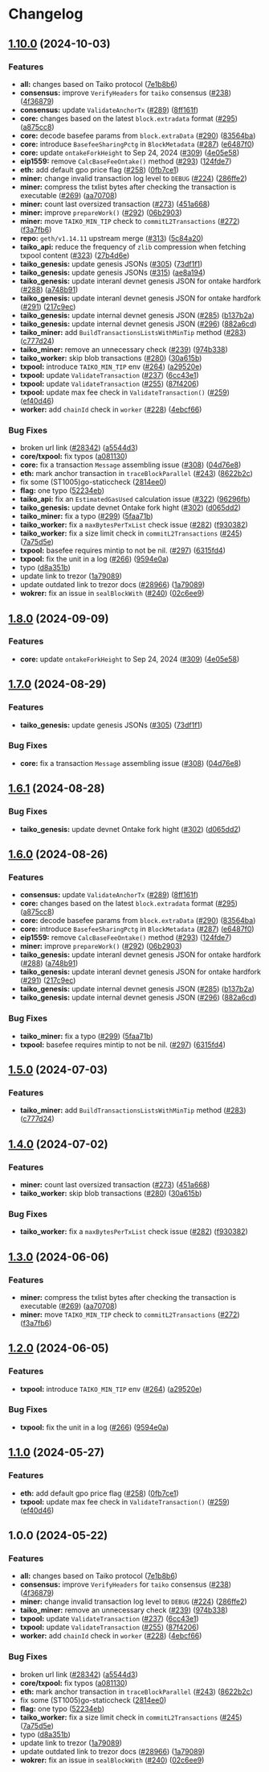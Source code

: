 # Changelog

## [1.10.0](https://github.com/taikoxyz/taiko-geth/compare/v1.9.0...v1.10.0) (2024-10-03)


### Features

* **all:** changes based on Taiko protocol ([7e1b8b6](https://github.com/taikoxyz/taiko-geth/commit/7e1b8b65a3f8b931a5f141281c6ff82ad17028d0))
* **consensus:** improve `VerifyHeaders` for `taiko` consensus ([#238](https://github.com/taikoxyz/taiko-geth/issues/238)) ([4f36879](https://github.com/taikoxyz/taiko-geth/commit/4f368792dc27d1e5c5d92f44b2d4b0a3f2986e02))
* **consensus:** update `ValidateAnchorTx` ([#289](https://github.com/taikoxyz/taiko-geth/issues/289)) ([8ff161f](https://github.com/taikoxyz/taiko-geth/commit/8ff161fb39b76ef15585d26033131433c4530a3e))
* **core:** changes based on the latest `block.extradata` format ([#295](https://github.com/taikoxyz/taiko-geth/issues/295)) ([a875cc8](https://github.com/taikoxyz/taiko-geth/commit/a875cc83b907b026b88da887ce0a0d46c91d6980))
* **core:** decode basefee params from `block.extraData` ([#290](https://github.com/taikoxyz/taiko-geth/issues/290)) ([83564ba](https://github.com/taikoxyz/taiko-geth/commit/83564ba6fc9c20b1fa28ff94d65d5e19211a1aa2))
* **core:** introduce `BasefeeSharingPctg` in `BlockMetadata` ([#287](https://github.com/taikoxyz/taiko-geth/issues/287)) ([e6487f0](https://github.com/taikoxyz/taiko-geth/commit/e6487f00ed74139fb4169cf4ccd70488d933a01a))
* **core:** update `ontakeForkHeight` to Sep 24, 2024 ([#309](https://github.com/taikoxyz/taiko-geth/issues/309)) ([4e05e58](https://github.com/taikoxyz/taiko-geth/commit/4e05e5893b18482a90b1560019f93e90745cc0e0))
* **eip1559:** remove `CalcBaseFeeOntake()` method ([#293](https://github.com/taikoxyz/taiko-geth/issues/293)) ([124fde7](https://github.com/taikoxyz/taiko-geth/commit/124fde7e025d6ba88c5cf796d6a0a5fd19c21a19))
* **eth:** add default gpo price flag ([#258](https://github.com/taikoxyz/taiko-geth/issues/258)) ([0fb7ce1](https://github.com/taikoxyz/taiko-geth/commit/0fb7ce1999e6b8f4d39e78787525e236e007948f))
* **miner:** change invalid transaction log level to `DEBUG` ([#224](https://github.com/taikoxyz/taiko-geth/issues/224)) ([286ffe2](https://github.com/taikoxyz/taiko-geth/commit/286ffe2cbfd6e1b234c9ab3976b4daa60c8a24ce))
* **miner:** compress the txlist bytes after checking the transaction is executable ([#269](https://github.com/taikoxyz/taiko-geth/issues/269)) ([aa70708](https://github.com/taikoxyz/taiko-geth/commit/aa70708a69d9612bf2dffd218db7e703de1654c1))
* **miner:** count last oversized transaction ([#273](https://github.com/taikoxyz/taiko-geth/issues/273)) ([451a668](https://github.com/taikoxyz/taiko-geth/commit/451a668d79bb9e41bb34dfb5fdbd1e0301977a9b))
* **miner:** improve `prepareWork()` ([#292](https://github.com/taikoxyz/taiko-geth/issues/292)) ([06b2903](https://github.com/taikoxyz/taiko-geth/commit/06b29039cbf1f72d6163c0c4f658053acfcc5c47))
* **miner:** move `TAIKO_MIN_TIP` check to `commitL2Transactions` ([#272](https://github.com/taikoxyz/taiko-geth/issues/272)) ([f3a7fb6](https://github.com/taikoxyz/taiko-geth/commit/f3a7fb6311e9d59ba2fb55799b9eab614d488095))
* **repo:** `geth/v1.14.11` upstream merge ([#313](https://github.com/taikoxyz/taiko-geth/issues/313)) ([5c84a20](https://github.com/taikoxyz/taiko-geth/commit/5c84a20827473cbe60ed16827df21b4ad395c9c2))
* **taiko_api:** reduce the frequency of `zlib` compression when fetching txpool content ([#323](https://github.com/taikoxyz/taiko-geth/issues/323)) ([27b4d6e](https://github.com/taikoxyz/taiko-geth/commit/27b4d6ebf9959b096fb6c6ed7f5910fa93a59df3))
* **taiko_genesis:** update genesis JSONs ([#305](https://github.com/taikoxyz/taiko-geth/issues/305)) ([73df1f1](https://github.com/taikoxyz/taiko-geth/commit/73df1f1a116bdb530c5a8bd7fc20b64b491f2f3c))
* **taiko_genesis:** update genesis JSONs ([#315](https://github.com/taikoxyz/taiko-geth/issues/315)) ([ae8a194](https://github.com/taikoxyz/taiko-geth/commit/ae8a194c517e39fda7a4c330cd6e5a49a8df3621))
* **taiko_genesis:** update interanl devnet genesis JSON for ontake hardfork ([#288](https://github.com/taikoxyz/taiko-geth/issues/288)) ([a748b91](https://github.com/taikoxyz/taiko-geth/commit/a748b914abb1b5bc2a25fe40de6e38bb70e4235a))
* **taiko_genesis:** update interanl devnet genesis JSON for ontake hardfork ([#291](https://github.com/taikoxyz/taiko-geth/issues/291)) ([217c9ec](https://github.com/taikoxyz/taiko-geth/commit/217c9ec0f42f4785b44b8d2dbc4c046eb43e1d02))
* **taiko_genesis:** update internal devnet genesis JSON ([#285](https://github.com/taikoxyz/taiko-geth/issues/285)) ([b137b2a](https://github.com/taikoxyz/taiko-geth/commit/b137b2ac113dfe899bc538220cbdadf45b24f133))
* **taiko_genesis:** update internal devnet genesis JSON ([#296](https://github.com/taikoxyz/taiko-geth/issues/296)) ([882a6cd](https://github.com/taikoxyz/taiko-geth/commit/882a6cd3294cd1c74eac37fbc37c54e64f0dc363))
* **taiko_miner:** add `BuildTransactionsListsWithMinTip` method ([#283](https://github.com/taikoxyz/taiko-geth/issues/283)) ([c777d24](https://github.com/taikoxyz/taiko-geth/commit/c777d24af16915030536564b8cb44346866ab0b1))
* **taiko_miner:** remove an unnecessary check ([#239](https://github.com/taikoxyz/taiko-geth/issues/239)) ([974b338](https://github.com/taikoxyz/taiko-geth/commit/974b338e20c3a2ff48ecfd0174c595d6cb02e935))
* **taiko_worker:** skip blob transactions ([#280](https://github.com/taikoxyz/taiko-geth/issues/280)) ([30a615b](https://github.com/taikoxyz/taiko-geth/commit/30a615b4c3aafd0d395309035d58b86ff53c8eb0))
* **txpool:** introduce `TAIKO_MIN_TIP` env ([#264](https://github.com/taikoxyz/taiko-geth/issues/264)) ([a29520e](https://github.com/taikoxyz/taiko-geth/commit/a29520e066809dda21af463272b6ec1ef1cdfcae))
* **txpool:** update `ValidateTransaction` ([#237](https://github.com/taikoxyz/taiko-geth/issues/237)) ([6cc43e1](https://github.com/taikoxyz/taiko-geth/commit/6cc43e1d9c1ef34cba5fff2db3735ced3ad0a3a0))
* **txpool:** update `ValidateTransaction` ([#255](https://github.com/taikoxyz/taiko-geth/issues/255)) ([87f4206](https://github.com/taikoxyz/taiko-geth/commit/87f42062d9d02fd99be1f8c318baf573ef08135f))
* **txpool:** update max fee check in `ValidateTransaction()` ([#259](https://github.com/taikoxyz/taiko-geth/issues/259)) ([ef40d46](https://github.com/taikoxyz/taiko-geth/commit/ef40d46c0efbda50f0a2b84987291a4b8f9f2a2d))
* **worker:** add `chainId` check in `worker` ([#228](https://github.com/taikoxyz/taiko-geth/issues/228)) ([4ebcf66](https://github.com/taikoxyz/taiko-geth/commit/4ebcf6656c507c3164722148c16e76f7766fe52e))


### Bug Fixes

* broken url link ([#28342](https://github.com/taikoxyz/taiko-geth/issues/28342)) ([a5544d3](https://github.com/taikoxyz/taiko-geth/commit/a5544d35f6746c93d01e9c54c5bc5ef6567463b3))
* **core/txpool:** fix typos ([a081130](https://github.com/taikoxyz/taiko-geth/commit/a0811300815f1d4e79881113a102e91fdfeecdb8))
* **core:** fix a transaction `Message` assembling issue ([#308](https://github.com/taikoxyz/taiko-geth/issues/308)) ([04d76e8](https://github.com/taikoxyz/taiko-geth/commit/04d76e8f012e8a3d89d04f38dabac08e758f5a00))
* **eth:** mark anchor transaction in `traceBlockParallel` ([#243](https://github.com/taikoxyz/taiko-geth/issues/243)) ([8622b2c](https://github.com/taikoxyz/taiko-geth/commit/8622b2cce09330fc4957e22be5bd4685675411d9))
* fix some (ST1005)go-staticcheck ([2814ee0](https://github.com/taikoxyz/taiko-geth/commit/2814ee0547cb49dddf182bad802f19100608d5f8))
* **flag:** one typo ([52234eb](https://github.com/taikoxyz/taiko-geth/commit/52234eb17299dbccb108f74cf9ac94cc44bc6d6a))
* **taiko_api:** fix an `EstimatedGasUsed` calculation issue ([#322](https://github.com/taikoxyz/taiko-geth/issues/322)) ([96296fb](https://github.com/taikoxyz/taiko-geth/commit/96296fb42e08da4f0db1c836efb9c427740c92e4))
* **taiko_genesis:** update devnet Ontake fork hight ([#302](https://github.com/taikoxyz/taiko-geth/issues/302)) ([d065dd2](https://github.com/taikoxyz/taiko-geth/commit/d065dd2c3d005fb01590ecc82cda9c91678dfd13))
* **taiko_miner:** fix a typo ([#299](https://github.com/taikoxyz/taiko-geth/issues/299)) ([5faa71b](https://github.com/taikoxyz/taiko-geth/commit/5faa71b531cc889fb66868380d9063e8c78c7646))
* **taiko_worker:** fix a `maxBytesPerTxList` check issue ([#282](https://github.com/taikoxyz/taiko-geth/issues/282)) ([f930382](https://github.com/taikoxyz/taiko-geth/commit/f930382f4bf789bdc6c6fae5a410758a9f9bed7c))
* **taiko_worker:** fix a size limit check in `commitL2Transactions` ([#245](https://github.com/taikoxyz/taiko-geth/issues/245)) ([7a75d5e](https://github.com/taikoxyz/taiko-geth/commit/7a75d5e6b42ee57fed4df8713049c71e9b08657a))
* **txpool:** basefee requires mintip to not be nil. ([#297](https://github.com/taikoxyz/taiko-geth/issues/297)) ([6315fd4](https://github.com/taikoxyz/taiko-geth/commit/6315fd49697701beb1f18b8c8c0a6bdf97e862d5))
* **txpool:** fix the unit in a log ([#266](https://github.com/taikoxyz/taiko-geth/issues/266)) ([9594e0a](https://github.com/taikoxyz/taiko-geth/commit/9594e0a6a87d14bdaa594b3a31eec116ce24c948))
* typo ([d8a351b](https://github.com/taikoxyz/taiko-geth/commit/d8a351b58f147fc8e1527695ff7a3d19e6f3420b))
* update link to trezor ([1a79089](https://github.com/taikoxyz/taiko-geth/commit/1a79089193f2046c0cab60954bc05be2f52a2a90))
* update outdated link to trezor docs ([#28966](https://github.com/taikoxyz/taiko-geth/issues/28966)) ([1a79089](https://github.com/taikoxyz/taiko-geth/commit/1a79089193f2046c0cab60954bc05be2f52a2a90))
* **wokrer:** fix an issue in `sealBlockWith` ([#240](https://github.com/taikoxyz/taiko-geth/issues/240)) ([02c6ee9](https://github.com/taikoxyz/taiko-geth/commit/02c6ee9672c1b47ac534ec7224f45d9ab0652cdf))

## [1.8.0](https://github.com/taikoxyz/taiko-geth/compare/v1.7.0...v1.8.0) (2024-09-09)


### Features

* **core:** update `ontakeForkHeight` to Sep 24, 2024 ([#309](https://github.com/taikoxyz/taiko-geth/issues/309)) ([4e05e58](https://github.com/taikoxyz/taiko-geth/commit/4e05e5893b18482a90b1560019f93e90745cc0e0))

## [1.7.0](https://github.com/taikoxyz/taiko-geth/compare/v1.6.1...v1.7.0) (2024-08-29)


### Features

* **taiko_genesis:** update genesis JSONs ([#305](https://github.com/taikoxyz/taiko-geth/issues/305)) ([73df1f1](https://github.com/taikoxyz/taiko-geth/commit/73df1f1a116bdb530c5a8bd7fc20b64b491f2f3c))


### Bug Fixes

* **core:** fix a transaction `Message` assembling issue ([#308](https://github.com/taikoxyz/taiko-geth/issues/308)) ([04d76e8](https://github.com/taikoxyz/taiko-geth/commit/04d76e8f012e8a3d89d04f38dabac08e758f5a00))

## [1.6.1](https://github.com/taikoxyz/taiko-geth/compare/v1.6.0...v1.6.1) (2024-08-28)


### Bug Fixes

* **taiko_genesis:** update devnet Ontake fork hight ([#302](https://github.com/taikoxyz/taiko-geth/issues/302)) ([d065dd2](https://github.com/taikoxyz/taiko-geth/commit/d065dd2c3d005fb01590ecc82cda9c91678dfd13))

## [1.6.0](https://github.com/taikoxyz/taiko-geth/compare/v1.5.0...v1.6.0) (2024-08-26)


### Features

* **consensus:** update `ValidateAnchorTx` ([#289](https://github.com/taikoxyz/taiko-geth/issues/289)) ([8ff161f](https://github.com/taikoxyz/taiko-geth/commit/8ff161fb39b76ef15585d26033131433c4530a3e))
* **core:** changes based on the latest `block.extradata` format ([#295](https://github.com/taikoxyz/taiko-geth/issues/295)) ([a875cc8](https://github.com/taikoxyz/taiko-geth/commit/a875cc83b907b026b88da887ce0a0d46c91d6980))
* **core:** decode basefee params from `block.extraData` ([#290](https://github.com/taikoxyz/taiko-geth/issues/290)) ([83564ba](https://github.com/taikoxyz/taiko-geth/commit/83564ba6fc9c20b1fa28ff94d65d5e19211a1aa2))
* **core:** introduce `BasefeeSharingPctg` in `BlockMetadata` ([#287](https://github.com/taikoxyz/taiko-geth/issues/287)) ([e6487f0](https://github.com/taikoxyz/taiko-geth/commit/e6487f00ed74139fb4169cf4ccd70488d933a01a))
* **eip1559:** remove `CalcBaseFeeOntake()` method ([#293](https://github.com/taikoxyz/taiko-geth/issues/293)) ([124fde7](https://github.com/taikoxyz/taiko-geth/commit/124fde7e025d6ba88c5cf796d6a0a5fd19c21a19))
* **miner:** improve `prepareWork()` ([#292](https://github.com/taikoxyz/taiko-geth/issues/292)) ([06b2903](https://github.com/taikoxyz/taiko-geth/commit/06b29039cbf1f72d6163c0c4f658053acfcc5c47))
* **taiko_genesis:** update interanl devnet genesis JSON for ontake hardfork ([#288](https://github.com/taikoxyz/taiko-geth/issues/288)) ([a748b91](https://github.com/taikoxyz/taiko-geth/commit/a748b914abb1b5bc2a25fe40de6e38bb70e4235a))
* **taiko_genesis:** update interanl devnet genesis JSON for ontake hardfork ([#291](https://github.com/taikoxyz/taiko-geth/issues/291)) ([217c9ec](https://github.com/taikoxyz/taiko-geth/commit/217c9ec0f42f4785b44b8d2dbc4c046eb43e1d02))
* **taiko_genesis:** update internal devnet genesis JSON ([#285](https://github.com/taikoxyz/taiko-geth/issues/285)) ([b137b2a](https://github.com/taikoxyz/taiko-geth/commit/b137b2ac113dfe899bc538220cbdadf45b24f133))
* **taiko_genesis:** update internal devnet genesis JSON ([#296](https://github.com/taikoxyz/taiko-geth/issues/296)) ([882a6cd](https://github.com/taikoxyz/taiko-geth/commit/882a6cd3294cd1c74eac37fbc37c54e64f0dc363))


### Bug Fixes

* **taiko_miner:** fix a typo ([#299](https://github.com/taikoxyz/taiko-geth/issues/299)) ([5faa71b](https://github.com/taikoxyz/taiko-geth/commit/5faa71b531cc889fb66868380d9063e8c78c7646))
* **txpool:** basefee requires mintip to not be nil. ([#297](https://github.com/taikoxyz/taiko-geth/issues/297)) ([6315fd4](https://github.com/taikoxyz/taiko-geth/commit/6315fd49697701beb1f18b8c8c0a6bdf97e862d5))

## [1.5.0](https://github.com/taikoxyz/taiko-geth/compare/v1.4.0...v1.5.0) (2024-07-03)


### Features

* **taiko_miner:** add `BuildTransactionsListsWithMinTip` method ([#283](https://github.com/taikoxyz/taiko-geth/issues/283)) ([c777d24](https://github.com/taikoxyz/taiko-geth/commit/c777d24af16915030536564b8cb44346866ab0b1))

## [1.4.0](https://github.com/taikoxyz/taiko-geth/compare/v1.3.0...v1.4.0) (2024-07-02)


### Features

* **miner:** count last oversized transaction ([#273](https://github.com/taikoxyz/taiko-geth/issues/273)) ([451a668](https://github.com/taikoxyz/taiko-geth/commit/451a668d79bb9e41bb34dfb5fdbd1e0301977a9b))
* **taiko_worker:** skip blob transactions ([#280](https://github.com/taikoxyz/taiko-geth/issues/280)) ([30a615b](https://github.com/taikoxyz/taiko-geth/commit/30a615b4c3aafd0d395309035d58b86ff53c8eb0))


### Bug Fixes

* **taiko_worker:** fix a `maxBytesPerTxList` check issue ([#282](https://github.com/taikoxyz/taiko-geth/issues/282)) ([f930382](https://github.com/taikoxyz/taiko-geth/commit/f930382f4bf789bdc6c6fae5a410758a9f9bed7c))

## [1.3.0](https://github.com/taikoxyz/taiko-geth/compare/v1.2.0...v1.3.0) (2024-06-06)


### Features

* **miner:** compress the txlist bytes after checking the transaction is executable ([#269](https://github.com/taikoxyz/taiko-geth/issues/269)) ([aa70708](https://github.com/taikoxyz/taiko-geth/commit/aa70708a69d9612bf2dffd218db7e703de1654c1))
* **miner:** move `TAIKO_MIN_TIP` check to `commitL2Transactions` ([#272](https://github.com/taikoxyz/taiko-geth/issues/272)) ([f3a7fb6](https://github.com/taikoxyz/taiko-geth/commit/f3a7fb6311e9d59ba2fb55799b9eab614d488095))

## [1.2.0](https://github.com/taikoxyz/taiko-geth/compare/v1.1.0...v1.2.0) (2024-06-05)


### Features

* **txpool:** introduce `TAIKO_MIN_TIP` env ([#264](https://github.com/taikoxyz/taiko-geth/issues/264)) ([a29520e](https://github.com/taikoxyz/taiko-geth/commit/a29520e066809dda21af463272b6ec1ef1cdfcae))


### Bug Fixes

* **txpool:** fix the unit in a log ([#266](https://github.com/taikoxyz/taiko-geth/issues/266)) ([9594e0a](https://github.com/taikoxyz/taiko-geth/commit/9594e0a6a87d14bdaa594b3a31eec116ce24c948))

## [1.1.0](https://github.com/taikoxyz/taiko-geth/compare/v1.0.0...v1.1.0) (2024-05-27)


### Features

* **eth:** add default gpo price flag ([#258](https://github.com/taikoxyz/taiko-geth/issues/258)) ([0fb7ce1](https://github.com/taikoxyz/taiko-geth/commit/0fb7ce1999e6b8f4d39e78787525e236e007948f))
* **txpool:** update max fee check in `ValidateTransaction()` ([#259](https://github.com/taikoxyz/taiko-geth/issues/259)) ([ef40d46](https://github.com/taikoxyz/taiko-geth/commit/ef40d46c0efbda50f0a2b84987291a4b8f9f2a2d))

## 1.0.0 (2024-05-22)


### Features

* **all:** changes based on Taiko protocol ([7e1b8b6](https://github.com/taikoxyz/taiko-geth/commit/7e1b8b65a3f8b931a5f141281c6ff82ad17028d0))
* **consensus:** improve `VerifyHeaders` for `taiko` consensus ([#238](https://github.com/taikoxyz/taiko-geth/issues/238)) ([4f36879](https://github.com/taikoxyz/taiko-geth/commit/4f368792dc27d1e5c5d92f44b2d4b0a3f2986e02))
* **miner:** change invalid transaction log level to `DEBUG` ([#224](https://github.com/taikoxyz/taiko-geth/issues/224)) ([286ffe2](https://github.com/taikoxyz/taiko-geth/commit/286ffe2cbfd6e1b234c9ab3976b4daa60c8a24ce))
* **taiko_miner:** remove an unnecessary check ([#239](https://github.com/taikoxyz/taiko-geth/issues/239)) ([974b338](https://github.com/taikoxyz/taiko-geth/commit/974b338e20c3a2ff48ecfd0174c595d6cb02e935))
* **txpool:** update `ValidateTransaction` ([#237](https://github.com/taikoxyz/taiko-geth/issues/237)) ([6cc43e1](https://github.com/taikoxyz/taiko-geth/commit/6cc43e1d9c1ef34cba5fff2db3735ced3ad0a3a0))
* **txpool:** update `ValidateTransaction` ([#255](https://github.com/taikoxyz/taiko-geth/issues/255)) ([87f4206](https://github.com/taikoxyz/taiko-geth/commit/87f42062d9d02fd99be1f8c318baf573ef08135f))
* **worker:** add `chainId` check in `worker` ([#228](https://github.com/taikoxyz/taiko-geth/issues/228)) ([4ebcf66](https://github.com/taikoxyz/taiko-geth/commit/4ebcf6656c507c3164722148c16e76f7766fe52e))


### Bug Fixes

* broken url link ([#28342](https://github.com/taikoxyz/taiko-geth/issues/28342)) ([a5544d3](https://github.com/taikoxyz/taiko-geth/commit/a5544d35f6746c93d01e9c54c5bc5ef6567463b3))
* **core/txpool:** fix typos ([a081130](https://github.com/taikoxyz/taiko-geth/commit/a0811300815f1d4e79881113a102e91fdfeecdb8))
* **eth:** mark anchor transaction in `traceBlockParallel` ([#243](https://github.com/taikoxyz/taiko-geth/issues/243)) ([8622b2c](https://github.com/taikoxyz/taiko-geth/commit/8622b2cce09330fc4957e22be5bd4685675411d9))
* fix some (ST1005)go-staticcheck ([2814ee0](https://github.com/taikoxyz/taiko-geth/commit/2814ee0547cb49dddf182bad802f19100608d5f8))
* **flag:** one typo ([52234eb](https://github.com/taikoxyz/taiko-geth/commit/52234eb17299dbccb108f74cf9ac94cc44bc6d6a))
* **taiko_worker:** fix a size limit check in `commitL2Transactions` ([#245](https://github.com/taikoxyz/taiko-geth/issues/245)) ([7a75d5e](https://github.com/taikoxyz/taiko-geth/commit/7a75d5e6b42ee57fed4df8713049c71e9b08657a))
* typo ([d8a351b](https://github.com/taikoxyz/taiko-geth/commit/d8a351b58f147fc8e1527695ff7a3d19e6f3420b))
* update link to trezor ([1a79089](https://github.com/taikoxyz/taiko-geth/commit/1a79089193f2046c0cab60954bc05be2f52a2a90))
* update outdated link to trezor docs ([#28966](https://github.com/taikoxyz/taiko-geth/issues/28966)) ([1a79089](https://github.com/taikoxyz/taiko-geth/commit/1a79089193f2046c0cab60954bc05be2f52a2a90))
* **wokrer:** fix an issue in `sealBlockWith` ([#240](https://github.com/taikoxyz/taiko-geth/issues/240)) ([02c6ee9](https://github.com/taikoxyz/taiko-geth/commit/02c6ee9672c1b47ac534ec7224f45d9ab0652cdf))
